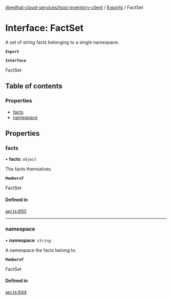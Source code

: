 [@redhat-cloud-services/host-inventory-client](../README.md) / [Exports](../modules.md) / FactSet

# Interface: FactSet

A set of string facts belonging to a single namespace.

**`Export`**

**`Interface`**

FactSet

## Table of contents

### Properties

- [facts](FactSet.md#facts)
- [namespace](FactSet.md#namespace)

## Properties

### facts

• **facts**: `object`

The facts themselves.

**`Memberof`**

FactSet

#### Defined in

[api.ts:650](https://github.com/RedHatInsights/javascript-clients/blob/master/packages/host-inventory/api.ts#L650)

___

### namespace

• **namespace**: `string`

A namespace the facts belong to.

**`Memberof`**

FactSet

#### Defined in

[api.ts:644](https://github.com/RedHatInsights/javascript-clients/blob/master/packages/host-inventory/api.ts#L644)
